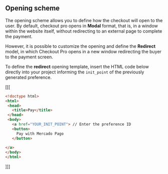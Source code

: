 ## Opening scheme
 
The opening scheme allows you to define how the checkout will open to the user. By default, checkout pro opens in  **Modal** format, that is, in a window within the website itself, without redirecting to an external page to complete the payment.
 
However, it is possible to customize the opening and define the **Redirect** model, in which Checkout Pro opens in a new window redirecting the buyer to the payment screen.
 
To define the **redirect** opening template, insert the HTML code below directly into your project informing the `init_point` of the previously generated preference.
 
[[[
```html
<!doctype html>
<html>
 <head>
   <title>Pay</title>
 </head>
 <body>
   <a href="YOUR_INIT_POINT"> // Enter the preference ID
   <button>
     Pay with Mercado Pago
   </button>
  
</a>
</body>
</html>
```
]]]
